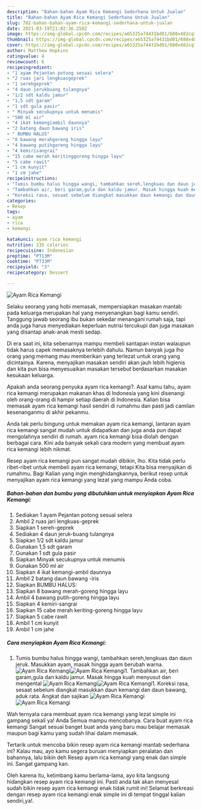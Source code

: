 ```yaml
---
description: "Bahan-bahan Ayam Rica Kemangi Sederhana Untuk Jualan"
title: "Bahan-bahan Ayam Rica Kemangi Sederhana Untuk Jualan"
slug: 782-bahan-bahan-ayam-rica-kemangi-sederhana-untuk-jualan
date: 2021-03-19T21:02:36.258Z
image: https://img-global.cpcdn.com/recipes/a65325a74431bd01/680x482cq70/ayam-rica-kemangi-foto-resep-utama.jpg
thumbnail: https://img-global.cpcdn.com/recipes/a65325a74431bd01/680x482cq70/ayam-rica-kemangi-foto-resep-utama.jpg
cover: https://img-global.cpcdn.com/recipes/a65325a74431bd01/680x482cq70/ayam-rica-kemangi-foto-resep-utama.jpg
author: Matthew Hopkins
ratingvalue: 4
reviewcount: 6
recipeingredient:
- "1 ayam Pejantan potong sesuai selera"
- "2 ruas jari lengkuasgeprek"
- "1 serehgeprek"
- "4 daun jerukbuang tulangnya"
- "1/2 sdt kaldu jamur"
- "1,5 sdt garam"
- "1 sdt gula pasir"
- " Minyak secukupnya untuk menumis"
- "500 ml air"
- "4 ikat kemangiambil daunnya"
- "2 batang daun bawang iris"
- " BUMBU HALUS"
- "8 bawang merahgoreng hingga layu"
- "4 bawang putihgoreng hingga layu"
- "4 kemirisangrai"
- "15 cabe merah keritinggoreng hingga layu"
- "5 cabe rawit"
- "1 cm kunyit"
- "1 cm jahe"
recipeinstructions:
- "Tumis bumbu halus hingga wangi, tambahkan sereh,lengkuas dan daun jeruk. Masukkan ayam, masak hingga ayam berubah warna."
- "Tambahkan air, beri garam,gula dan kaldu jamur. Masak hingga kuah menyusut dan mengental"
- "Koreksi rasa, sesaat sebelum diangkat masukkan daun kemangi dan daun bawang, aduk rata. Angkat dan sajikan"
categories:
- Resep
tags:
- ayam
- rica
- kemangi

katakunci: ayam rica kemangi 
nutrition: 235 calories
recipecuisine: Indonesian
preptime: "PT13M"
cooktime: "PT33M"
recipeyield: "3"
recipecategory: Dessert

---
```



![Ayam Rica Kemangi](https://img-global.cpcdn.com/recipes/a65325a74431bd01/680x482cq70/ayam-rica-kemangi-foto-resep-utama.jpg)

Selaku seorang yang hobi memasak, mempersiapkan masakan mantab pada keluarga merupakan hal yang menyenangkan bagi kamu sendiri. Tanggung jawab seorang ibu bukan sekedar menangani rumah saja, tapi anda juga harus menyediakan keperluan nutrisi tercukupi dan juga masakan yang disantap anak-anak mesti sedap.

Di era  saat ini, kita sebenarnya mampu membeli santapan instan walaupun tidak harus capek memasaknya terlebih dahulu. Namun banyak juga lho orang yang memang mau memberikan yang terlezat untuk orang yang dicintainya. Karena, menyajikan masakan sendiri akan jauh lebih higienis dan kita pun bisa menyesuaikan masakan tersebut berdasarkan masakan kesukaan keluarga. 



Apakah anda seorang penyuka ayam rica kemangi?. Asal kamu tahu, ayam rica kemangi merupakan makanan khas di Indonesia yang kini disenangi oleh orang-orang di hampir setiap daerah di Indonesia. Kalian bisa memasak ayam rica kemangi hasil sendiri di rumahmu dan pasti jadi camilan kesenanganmu di akhir pekanmu.

Anda tak perlu bingung untuk memakan ayam rica kemangi, lantaran ayam rica kemangi sangat mudah untuk didapatkan dan juga anda pun dapat mengolahnya sendiri di rumah. ayam rica kemangi bisa diolah dengan berbagai cara. Kini ada banyak sekali cara modern yang membuat ayam rica kemangi lebih nikmat.

Resep ayam rica kemangi pun sangat mudah dibikin, lho. Kita tidak perlu ribet-ribet untuk membeli ayam rica kemangi, tetapi Kita bisa menyajikan di rumahmu. Bagi Kalian yang ingin menghidangkannya, berikut resep untuk menyajikan ayam rica kemangi yang lezat yang mampu Anda coba.

<!--inarticleads1-->

##### Bahan-bahan dan bumbu yang dibutuhkan untuk menyiapkan Ayam Rica Kemangi:

1. Sediakan 1 ayam Pejantan potong sesuai selera
1. Ambil 2 ruas jari lengkuas-geprek
1. Siapkan 1 sereh-geprek
1. Sediakan 4 daun jeruk-buang tulangnya
1. Siapkan 1/2 sdt kaldu jamur
1. Gunakan 1,5 sdt garam
1. Gunakan 1 sdt gula pasir
1. Siapkan  Minyak secukupnya untuk menumis
1. Gunakan 500 ml air
1. Siapkan 4 ikat kemangi-ambil daunnya
1. Ambil 2 batang daun bawang -iris
1. Siapkan  BUMBU HALUS:
1. Siapkan 8 bawang merah-goreng hingga layu
1. Ambil 4 bawang putih-goreng hingga layu
1. Siapkan 4 kemiri-sangrai
1. Siapkan 15 cabe merah keriting-goreng hingga layu
1. Siapkan 5 cabe rawit
1. Ambil 1 cm kunyit
1. Ambil 1 cm jahe




<!--inarticleads2-->

##### Cara menyiapkan Ayam Rica Kemangi:

1. Tumis bumbu halus hingga wangi, tambahkan sereh,lengkuas dan daun jeruk. Masukkan ayam, masak hingga ayam berubah warna.
<img src="//assets-global.cpcdn.com/assets/icons/button_play-2c75c40dde080a61004c1f40b05d8f140eaff45d7e9e6481dc71c63d2e7c4909.png" alt="Ayam Rica Kemangi"><img src="https://img-global.cpcdn.com/steps/8e8250bac2da9073/160x128cq70/ayam-rica-kemangi-langkah-memasak-1-foto.jpg" alt="Ayam Rica Kemangi">1. Tambahkan air, beri garam,gula dan kaldu jamur. Masak hingga kuah menyusut dan mengental
<img src="//assets-global.cpcdn.com/assets/icons/button_play-2c75c40dde080a61004c1f40b05d8f140eaff45d7e9e6481dc71c63d2e7c4909.png" alt="Ayam Rica Kemangi"><img src="//assets-global.cpcdn.com/assets/icons/button_play-2c75c40dde080a61004c1f40b05d8f140eaff45d7e9e6481dc71c63d2e7c4909.png" alt="Ayam Rica Kemangi">1. Koreksi rasa, sesaat sebelum diangkat masukkan daun kemangi dan daun bawang, aduk rata. Angkat dan sajikan
<img src="//assets-global.cpcdn.com/assets/icons/button_play-2c75c40dde080a61004c1f40b05d8f140eaff45d7e9e6481dc71c63d2e7c4909.png" alt="Ayam Rica Kemangi"><img src="//assets-global.cpcdn.com/assets/icons/button_play-2c75c40dde080a61004c1f40b05d8f140eaff45d7e9e6481dc71c63d2e7c4909.png" alt="Ayam Rica Kemangi">



Wah ternyata cara membuat ayam rica kemangi yang lezat simple ini gampang sekali ya! Anda Semua mampu mencobanya. Cara buat ayam rica kemangi Sangat sesuai banget buat anda yang baru mau belajar memasak maupun bagi kamu yang sudah lihai dalam memasak.

Tertarik untuk mencoba bikin resep ayam rica kemangi mantab sederhana ini? Kalau mau, ayo kamu segera buruan menyiapkan peralatan dan bahannya, lalu bikin deh Resep ayam rica kemangi yang enak dan simple ini. Sangat gampang kan. 

Oleh karena itu, ketimbang kamu berlama-lama, ayo kita langsung hidangkan resep ayam rica kemangi ini. Pasti anda tak akan menyesal sudah bikin resep ayam rica kemangi enak tidak rumit ini! Selamat berkreasi dengan resep ayam rica kemangi enak simple ini di tempat tinggal kalian sendiri,ya!.

